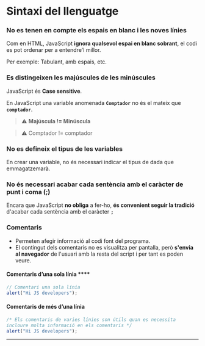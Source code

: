# Sintaxi del llenguatge

### **No es tenen en compte els espais en blanc i les noves línies**&#xD;

Com en HTML, JavaScript **ignora qualsevol espai en blanc sobrant**, el codi es pot ordenar per a entendre'l millor.

Per exemple: Tabulant, amb espais, etc.

### **Es distingeixen les majúscules de les minúscules**&#xD;

JavaScript és **Case sensitive**.

En JavaScript una variable anomenada **`Comptador`** no és el mateix que **`comptador`**.



> ⚠️ **Majúscula != Minúscula**

> ⚠️ Comptador != comptador

### **No es defineix el tipus de les variables**&#xD;

En crear una variable, no és necessari indicar el tipus de dada que emmagatzemarà.&#x20;

### **No és necessari acabar cada sentència amb el caràcter de punt i coma (;)**&#xD;

Encara que JavaScript **no obliga** a fer-ho, **és convenient seguir la tradició** d'acabar cada sentència amb el caràcter **`;`**

### **Comentaris**

* Permeten afegir informació al codi font del programa.&#x20;
* El contingut dels comentaris no es visualitza per pantalla, però **s'envia al navegador** de l'usuari amb la resta del script i per tant es poden veure.

#### Comentaris d’una sola línia&#xD;****&#xD;

```javascript
// Comentari una sola línia 
alert("Hi JS developers");
```

#### **Comentaris de més d’una línia**

```javascript
/* Els comentaris de varies línies son útils quan es necessita 
incloure molta informació en els comentaris */
alert("Hi JS developers");
```

****

### &#xD;

